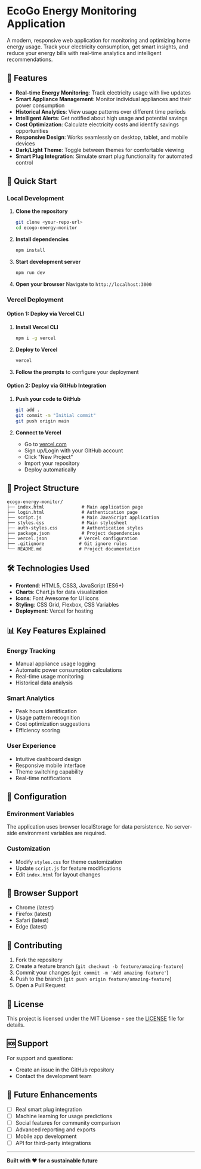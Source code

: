 # EcoGo Energy Monitoring Application

A modern, responsive web application for monitoring and optimizing home energy usage. Track your electricity consumption, get smart insights, and reduce your energy bills with real-time analytics and intelligent recommendations.

## 🌟 Features

- **Real-time Energy Monitoring**: Track electricity usage with live updates
- **Smart Appliance Management**: Monitor individual appliances and their power consumption
- **Historical Analytics**: View usage patterns over different time periods
- **Intelligent Alerts**: Get notified about high usage and potential savings
- **Cost Optimization**: Calculate electricity costs and identify savings opportunities
- **Responsive Design**: Works seamlessly on desktop, tablet, and mobile devices
- **Dark/Light Theme**: Toggle between themes for comfortable viewing
- **Smart Plug Integration**: Simulate smart plug functionality for automated control

## 🚀 Quick Start

### Local Development

1. **Clone the repository**
   ```bash
   git clone <your-repo-url>
   cd ecogo-energy-monitor
   ```

2. **Install dependencies**
   ```bash
   npm install
   ```

3. **Start development server**
   ```bash
   npm run dev
   ```

4. **Open your browser**
   Navigate to `http://localhost:3000`

### Vercel Deployment

#### Option 1: Deploy via Vercel CLI

1. **Install Vercel CLI**
   ```bash
   npm i -g vercel
   ```

2. **Deploy to Vercel**
   ```bash
   vercel
   ```

3. **Follow the prompts** to configure your deployment

#### Option 2: Deploy via GitHub Integration

1. **Push your code to GitHub**
   ```bash
   git add .
   git commit -m "Initial commit"
   git push origin main
   ```

2. **Connect to Vercel**
   - Go to [vercel.com](https://vercel.com)
   - Sign up/Login with your GitHub account
   - Click "New Project"
   - Import your repository
   - Deploy automatically

## 📁 Project Structure

```
ecogo-energy-monitor/
├── index.html              # Main application page
├── login.html              # Authentication page
├── script.js               # Main JavaScript application
├── styles.css              # Main stylesheet
├── auth-styles.css         # Authentication styles
├── package.json            # Project dependencies
├── vercel.json            # Vercel configuration
├── .gitignore             # Git ignore rules
└── README.md              # Project documentation
```

## 🛠️ Technologies Used

- **Frontend**: HTML5, CSS3, JavaScript (ES6+)
- **Charts**: Chart.js for data visualization
- **Icons**: Font Awesome for UI icons
- **Styling**: CSS Grid, Flexbox, CSS Variables
- **Deployment**: Vercel for hosting

## 📊 Key Features Explained

### Energy Tracking
- Manual appliance usage logging
- Automatic power consumption calculations
- Real-time usage monitoring
- Historical data analysis

### Smart Analytics
- Peak hours identification
- Usage pattern recognition
- Cost optimization suggestions
- Efficiency scoring

### User Experience
- Intuitive dashboard design
- Responsive mobile interface
- Theme switching capability
- Real-time notifications

## 🔧 Configuration

### Environment Variables
The application uses browser localStorage for data persistence. No server-side environment variables are required.

### Customization
- Modify `styles.css` for theme customization
- Update `script.js` for feature modifications
- Edit `index.html` for layout changes

## 📱 Browser Support

- Chrome (latest)
- Firefox (latest)
- Safari (latest)
- Edge (latest)

## 🤝 Contributing

1. Fork the repository
2. Create a feature branch (`git checkout -b feature/amazing-feature`)
3. Commit your changes (`git commit -m 'Add amazing feature'`)
4. Push to the branch (`git push origin feature/amazing-feature`)
5. Open a Pull Request

## 📄 License

This project is licensed under the MIT License - see the [LICENSE](LICENSE) file for details.

## 🆘 Support

For support and questions:
- Create an issue in the GitHub repository
- Contact the development team

## 🔮 Future Enhancements

- [ ] Real smart plug integration
- [ ] Machine learning for usage predictions
- [ ] Social features for community comparison
- [ ] Advanced reporting and exports
- [ ] Mobile app development
- [ ] API for third-party integrations

---

**Built with ❤️ for a sustainable future**
